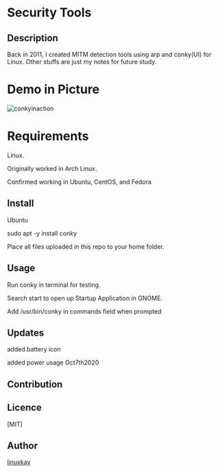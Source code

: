 # Security Tools 

## Description
Back in 2011, I created MITM detection tools using arp and conky(UI) for Linux. Other stuffs are just my notes for future study.

# Demo in Picture
![conkyinaction](https://raw.githubusercontent.com/wiki/linuxkay/Security_tools/images/conky_screenshot.jpeg)

# Requirements

Linux.

Originally worked in Arch Linux.

Confirmed working in Ubuntu, CentOS, and Fedora  

## Install
Ubuntu

sudo apt -y install conky

Place all files uploaded in this repo to your home folder.

## Usage
Run conky in terminal for testing.

Search start to open up Startup Application in GNOME.

Add /usr/bin/conky in commands field when prompted

## Updates

added battery icon

added power usage Oct7th2020

## Contribution

## Licence
[MIT]

## Author

[linuxkay](https://github.com/linuxkay)
